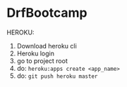 # DrfBootcamp

HEROKU:
1. Download heroku cli
2. Heroku login
3. go to project root
4. do: `heroku:apps create <app_name>`
5. do: `git push heroku master`
